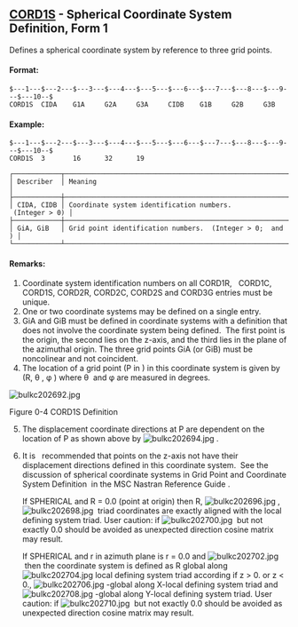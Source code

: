 ## [CORD1S](https://nexus.hexagon.com/documentationcenter/bundle/MSC_Nastran_2022.4/page/Nastran_Combined_Book/qrg/bulkc2/TOC.CORD1S.xhtml) - Spherical Coordinate System Definition, Form 1

Defines a spherical coordinate system by reference to three grid points.

#### Format:

```nastran
$---1---$---2---$---3---$---4---$---5---$---6---$---7---$---8---$---9---$---10--$
CORD1S  CIDA    G1A     G2A     G3A     CIDB    G1B     G2B     G3B             
```

#### Example:

```nastran
$---1---$---2---$---3---$---4---$---5---$---6---$---7---$---8---$---9---$---10--$
CORD1S  3       16      32      19                                              
```

```text
┌────────────┬──────────────────────────────────────────────────────────┐
│ Describer  │ Meaning                                                  │
├────────────┼──────────────────────────────────────────────────────────┤
│ CIDA, CIDB │ Coordinate system identification numbers.  (Integer > 0) │
├────────────┼──────────────────────────────────────────────────────────┤
│ GiA, GiB   │ Grid point identification numbers.  (Integer > 0;  and ) │
└────────────┴──────────────────────────────────────────────────────────┘
```

#### Remarks:

1. Coordinate system identification numbers on all CORD1R,   CORD1C, CORD1S, CORD2R, CORD2C, CORD2S and CORD3G entries must be unique.
2. One or two coordinate systems may be defined on a single entry.
3. GiA and GiB must be defined in coordinate systems with a definition that does not involve the coordinate system being defined.  The first point is the origin, the second lies on the z-axis, and the third lies in the plane of the azimuthal origin. The three grid points GiA (or GiB) must be noncolinear and not coincident.
4. The location of a grid point (P in  ) in this coordinate system is given by (R,  θ ,  φ ) where  θ  and  φ  are measured in degrees.

![bulkc202692.jpg](https://help-be.hexagonmi.com/bundle/MSC_Nastran_2022.4/page/Nastran_Combined_Book/qrg/bulkc2/../../../assets/bulkc202692.jpg?_LANG=enus)

Figure 0-4 CORD1S Definition

5. The displacement coordinate directions at P are dependent on the location of P as shown above by  ![bulkc202694.jpg](https://help-be.hexagonmi.com/bundle/MSC_Nastran_2022.4/page/Nastran_Combined_Book/qrg/bulkc2/../../../assets/bulkc202694.jpg?_LANG=enus) .
6. It is   recommended that points on the z-axis not have their displacement directions defined in this coordinate system.  See the discussion of spherical coordinate systems in  Grid Point and Coordinate System Definition  in the  MSC Nastran Reference Guide .

     If SPHERICAL and R = 0.0 (point at origin) then R,  ![bulkc202696.jpg](https://help-be.hexagonmi.com/bundle/MSC_Nastran_2022.4/page/Nastran_Combined_Book/qrg/bulkc2/../../../assets/bulkc202696.jpg?_LANG=enus) ,  ![bulkc202698.jpg](https://help-be.hexagonmi.com/bundle/MSC_Nastran_2022.4/page/Nastran_Combined_Book/qrg/bulkc2/../../../assets/bulkc202698.jpg?_LANG=enus)  triad coordinates are exactly aligned with the local defining system triad. User caution: if  ![bulkc202700.jpg](https://help-be.hexagonmi.com/bundle/MSC_Nastran_2022.4/page/Nastran_Combined_Book/qrg/bulkc2/../../../assets/bulkc202700.jpg?_LANG=enus)  but not exactly 0.0 should be avoided as unexpected direction cosine matrix may result.

     If SPHERICAL and r in azimuth plane is r = 0.0 and  ![bulkc202702.jpg](https://help-be.hexagonmi.com/bundle/MSC_Nastran_2022.4/page/Nastran_Combined_Book/qrg/bulkc2/../../../assets/bulkc202702.jpg?_LANG=enus)  then the coordinate system is defined as R global along  ![bulkc202704.jpg](https://help-be.hexagonmi.com/bundle/MSC_Nastran_2022.4/page/Nastran_Combined_Book/qrg/bulkc2/../../../assets/bulkc202704.jpg?_LANG=enus) local defining system triad according if z > 0. or z < 0.,  ![bulkc202706.jpg](https://help-be.hexagonmi.com/bundle/MSC_Nastran_2022.4/page/Nastran_Combined_Book/qrg/bulkc2/../../../assets/bulkc202706.jpg?_LANG=enus) -global along X-local defining system triad and  ![bulkc202708.jpg](https://help-be.hexagonmi.com/bundle/MSC_Nastran_2022.4/page/Nastran_Combined_Book/qrg/bulkc2/../../../assets/bulkc202708.jpg?_LANG=enus) -global along Y-local defining system triad. User caution: if  ![bulkc202710.jpg](https://help-be.hexagonmi.com/bundle/MSC_Nastran_2022.4/page/Nastran_Combined_Book/qrg/bulkc2/../../../assets/bulkc202710.jpg?_LANG=enus)  but not exactly 0.0 should be avoided as unexpected direction cosine matrix may result.

